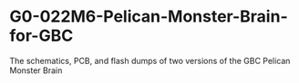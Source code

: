 # G0-022M6-Pelican-Monster-Brain-for-GBC
The schematics, PCB, and flash dumps of two versions of the GBC Pelican Monster Brain 
